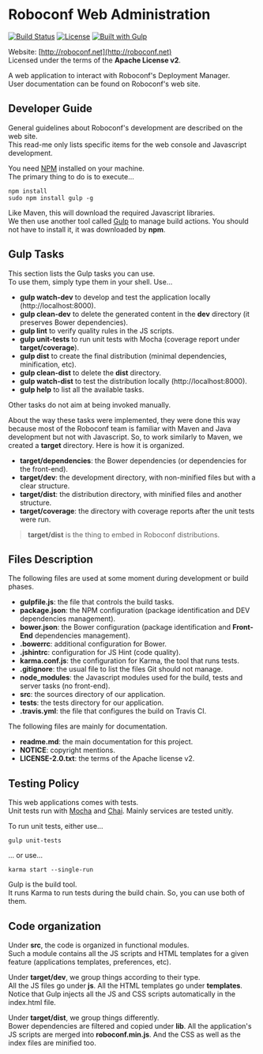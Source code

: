 # Roboconf Web Administration
[![Build Status](http://travis-ci.org/roboconf/roboconf-web-administration.png?branch=master)](http://travis-ci.org/roboconf/roboconf-web-administration)
[![License](https://img.shields.io/hexpm/l/plug.svg)](http://www.apache.org/licenses/LICENSE-2.0)
[![Built with Gulp](http://roboconf.net/resources/img/gulp.png)](http://gulpjs.com)

Website: [http://roboconf.net](http://roboconf.net)  
Licensed under the terms of the **Apache License v2**.

A web application to interact with Roboconf's Deployment Manager.  
User documentation can be found on Roboconf's web site.


## Developer Guide

General guidelines about Roboconf's development are described on the web site.  
This read-me only lists specific items for the web console and Javascript development.

You need [NPM](https://www.npmjs.com/) installed on your machine.  
The primary thing to do is to execute...

```
npm install
sudo npm install gulp -g
```

Like Maven, this will download the required Javascript libraries.  
We then use another tool called [Gulp](http://gulpjs.com/) to manage build actions. You should not have to install it,
it was downloaded by **npm**.


## Gulp Tasks

This section lists the Gulp tasks you can use.  
To use them, simply type them in your shell. Use...

* **gulp watch-dev** to develop and test the application locally (http://localhost:8000).
* **gulp clean-dev** to delete the generated content in the **dev** directory (it preserves Bower dependencies).
* **gulp lint** to verify quality rules in the JS scripts.
* **gulp unit-tests** to run unit tests with Mocha (coverage report under **target/coverage**).
* **gulp dist** to create the final distribution (minimal dependencies, minification, etc).
* **gulp clean-dist** to delete the **dist** directory.
* **gulp watch-dist** to test the distribution locally (http://localhost:8000).
* **gulp help** to list all the available tasks.

Other tasks do not aim at being invoked manually.

About the way these tasks were implemented, they were done this way because most of
the Roboconf team is familiar with Maven and Java development but not with Javascript.
So, to work similarly to Maven, we created a **target** directory. Here is how it is organized.

* **target/dependencies**: the Bower dependencies (or dependencies for the front-end).
* **target/dev**: the development directory, with non-minified files but with a clear structure.
* **target/dist**: the distribution directory, with minified files and another structure.
* **target/coverage**: the directory with coverage reports after the unit tests were run.

> **target/dist** is the thing to embed in Roboconf distributions.


## Files Description

The following files are used at some moment during development or build phases.

* **gulpfile.js**: the file that controls the build tasks.
* **package.json**: the NPM configuration (package identification and DEV dependencies management).
* **bower.json**: the Bower configuration (package identification and **Front-End** dependencies management).
* **.bowerrc**: additional configuration for Bower.
* **.jshintrc**: configuration for JS Hint (code quality).
* **karma.conf.js**: the configuration for Karma, the tool that runs tests.
* **.gitignore**: the usual file to list the files Git should not manage.
* **node_modules**: the Javascript modules used for the build, tests and server tasks (no front-end).
* **src**: the sources directory of our application.
* **tests**: the tests directory for our application.
* **.travis.yml**: the file that configures the build on Travis CI.

The following files are mainly for documentation.

* **readme.md**: the main documentation for this project.
* **NOTICE**: copyright mentions. 
* **LICENSE-2.0.txt**: the terms of the Apache license v2.


## Testing Policy

This web applications comes with tests.  
Unit tests run with [Mocha](http://mochajs.org/) and [Chai](http://chaijs.com/). Mainly services are tested unitly.  

To run unit tests, either use...

	gulp unit-tests

... or use...

	karma start --single-run

Gulp is the build tool.  
It runs Karma to run tests during the build chain. So, you can use both of them.


## Code organization

Under **src**, the code is organized in functional modules.  
Such a module contains all the JS scripts and HTML templates for a given feature (applications templates,
preferences, etc).

Under **target/dev**, we group things according to their type.  
All the JS files go under **js**. All the HTML templates go under **templates**. Notice that Gulp injects
all the JS and CSS scripts automatically in the index.html file.

Under **target/dist**, we group things differently.  
Bower dependencies are filtered and copied under **lib**. All the application's JS scripts
are merged into **roboconf.min.js**. And the CSS as well as the index files are minified too.  
